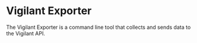 # Vigilant Exporter

The Vigilant Exporter is a command line tool that collects and sends data to the Vigilant API.